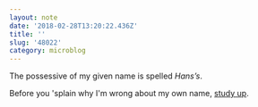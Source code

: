 ```yaml
---
layout: note
date: '2018-02-28T13:20:22.436Z'
title: ''
slug: '48022'
category: microblog
---
```

The possessive of my given name is spelled _Hans’s_.

Before you &#39;splain why I&#39;m wrong about my own name, [study up](https://english.stackexchange.com/a/422888/179960).

